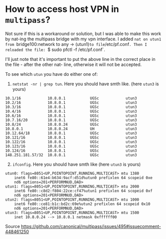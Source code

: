 # How to access host VPN in `multipass`?
Not sure if this is a workaround or solution, but I was able to make this work by nat-ing the multipass bridge with my vpn interface.
I added `nat on utun1 from `bridge100:network to any -> (utun1)` to file `/etc/pf.conf`. Then I reloaded the file: `$ sudo pfctl -f /etc/pf.conf`.

I'll just note that it's important to put the above line in the correct place in the file - after the other nat- line, otherwise it will not be accepted.

To see which `utun` you have do either one of:
1. `netstat -nr | grep tun`. Here  you should have smth like. (here `utun3` is yours)
```
10.1/16            10.8.0.1           UGSc            utun3
10.2/16            10.8.0.1           UGSc            utun3
10.3/16            10.8.0.1           UGSc            utun3
10.4/16            10.8.0.1           UGSc            utun3
10.6/16            10.8.0.1           UGSc            utun3
10.7.16/20         10.8.0.1           UGSc            utun3
10.8/24            10.8.0.24          UGSc            utun3
10.8.0.1           10.8.0.24          UH              utun3
10.12.64/18        10.8.0.1           UGSc            utun3
10.121/16          10.8.0.1           UGSc            utun3
10.122/16          10.8.0.1           UGSc            utun3
10.123/16          10.8.0.1           UGSc            utun3
10.124/16          10.8.0.1           UGSc            utun3
148.251.181.57/32  10.8.0.1           UGSc            utun3
```
2. `ifconfig`. Here you should have smth like (here `utun3` is yours)
```
utun0: flags=8051<UP,POINTOPOINT,RUNNING,MULTICAST> mtu 1380
	inet6 fe80::61e4:b634:9acf:d51d%utun0 prefixlen 64 scopeid 0xe
	nd6 options=201<PERFORMNUD,DAD>
utun1: flags=8051<UP,POINTOPOINT,RUNNING,MULTICAST> mtu 2000
	inet6 fe80::c8d2:f804:22ce:cf47%utun1 prefixlen 64 scopeid 0xf
	nd6 options=201<PERFORMNUD,DAD>
utun2: flags=8051<UP,POINTOPOINT,RUNNING,MULTICAST> mtu 1000
	inet6 fe80::ce81:b1c:bd2c:69e%utun2 prefixlen 64 scopeid 0x10
	nd6 options=201<PERFORMNUD,DAD>
utun3: flags=8051<UP,POINTOPOINT,RUNNING,MULTICAST> mtu 1500
	inet 10.8.0.24 --> 10.8.0.1 netmask 0xffffff00
```

Source https://github.com/canonical/multipass/issues/495#issuecomment-448461250
